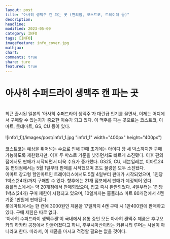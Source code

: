```yaml
---
layout: post
title: "아사히 생맥주 캔 파는 곳 (편의점, 코스트코, 트레이더 등)"
description:
headline:
modified: 2023-05-09
category: INFO
tags: [INFO]
imagefeature: info_cover.jpg
mathjax:
chart:
comments: true
share: ture
featured: true
---
```


# 아사히 수퍼드라이 생맥주 캔 파는 곳  
<br/>
최근 출시된 일본의 '아사히 수퍼드라이 생맥주'가 대란급 인기를 끌면서, 이제는 어디에서 구매할 수 있는지가 중요한 이슈가 되고 있다. 이 맥주를 파는 곳으로는 코스트코, 이마트, 롯데마트, GS, CU 등이 있다.  
<br/>
<br/>
![info1_1](/images/post/info1_1.jpg "info1_1" width="400px" height="400px")  
<br/>
<br/>
코스트코는 예상을 뛰어넘는 수요로 인해 판매 초기에는 아이디 당 세 박스까지만 구매 가능하도록 제한했지만, 이후 두 박스로 기준을 낮추면서도 빠르게 소진됐다. 이후 편의점에서도 판매가 시작되면서 더욱 수요가 증가했다. GS25, CU, 세븐일레븐, 이마트24 등 편의점에서는 5월 1일부터 판매를 시작했으며 초도 물량은 모두 소진됐다.  
<br/>
이마트 창고형 할인마트인 트레이더스에서도 5월 4일부터 판매가 시작되었으며, 1인당 1박스(24개)까지 구매할 수 있다. 향후에는 21개 점포에서 판매가 예정되어 있다.  
<br/>
홈플러스에서는 약 20개점에서 판매되었으며, 입고 즉시 완판되었다. 4일부터는 1인당 1박스(24개) 구매 제한이 시행되고 있으며, 10일까지는 홈플러스 마트 80개점에서 4캔 기준 1만원에 판매된다.  
<br/>
롯데마트에서는 한 캔에 3000원인 제품을 17일까지 4캔 구매 시 1만400원에 판매하고 있다. 구매 제한은 따로 없다.  
<br/>
'아사히 수퍼드라이 생맥주캔'이 국내에서 유통 중인 모든 아사히 캔맥주 제품은 후쿠오카의 하카타 공장에서 만들어졌다고 하니, 후쿠시마산이라는 커뮤니티 루머는 사실이 아니라고 한다. 따라서, 이 제품을 마시고 걱정할 필요는 없을 것이다.  